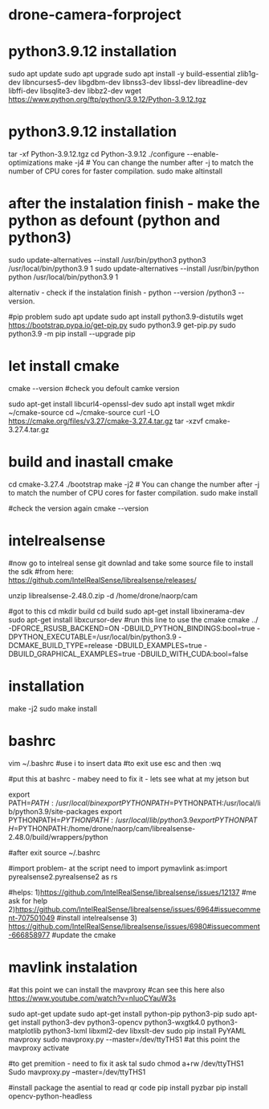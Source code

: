 # drone-camera-forproject

# python3.9.12 installation


sudo apt update
sudo apt upgrade
sudo apt install -y build-essential zlib1g-dev libncurses5-dev libgdbm-dev libnss3-dev libssl-dev libreadline-dev libffi-dev libsqlite3-dev libbz2-dev
wget https://www.python.org/ftp/python/3.9.12/Python-3.9.12.tgz

# python3.9.12 installation 
tar -xf Python-3.9.12.tgz
cd Python-3.9.12
./configure --enable-optimizations
make -j4  # You can change the number after -j to match the number of CPU cores for faster compilation.
sudo make altinstall

# after the instalation finish - make the python as defount (python and python3)
sudo update-alternatives --install /usr/bin/python3 python3 /usr/local/bin/python3.9 1
sudo update-alternatives --install /usr/bin/python python /usr/local/bin/python3.9 1

alternativ - check if the instalation finish - python --version /python3 --version.

#pip problem 
sudo apt update
sudo apt install python3.9-distutils
wget https://bootstrap.pypa.io/get-pip.py
sudo python3.9 get-pip.py
sudo python3.9 -m pip install --upgrade pip


# let install cmake 

cmake --version  #check you defoult camke version

sudo apt-get install libcurl4-openssl-dev
sudo apt install wget
mkdir ~/cmake-source
cd ~/cmake-source
curl -LO https://cmake.org/files/v3.27/cmake-3.27.4.tar.gz
tar -xzvf cmake-3.27.4.tar.gz

# build and inastall cmake 

cd cmake-3.27.4
./bootstrap
make -j2  # You can change the number after -j to match the number of CPU cores for faster compilation.
sudo make install


#check the version again 
cmake --version


# intelrealsense
#now go to intelreal sense git downlad and take some source file to install the sdk
#from here:  https://github.com/IntelRealSense/librealsense/releases/

unzip librealsense-2.48.0.zip -d /home/drone/naorp/cam

#got to this cd
mkdir build 
cd build 
sudo apt-get install libxinerama-dev
sudo apt-get install libxcursor-dev
#run this line to use the cmake
cmake ../ -DFORCE_RSUSB_BACKEND=ON -DBUILD_PYTHON_BINDINGS:bool=true -DPYTHON_EXECUTABLE=/usr/local/bin/python3.9 -DCMAKE_BUILD_TYPE=release -DBUILD_EXAMPLES=true -DBUILD_GRAPHICAL_EXAMPLES=true -DBUILD_WITH_CUDA:bool=false

# installation
make -j2
sudo make install

# bashrc
vim ~/.bashrc
#use i to insert data
#to exit use esc and then :wq

#put this at bashrc - mabey need to fix it - lets see what at my jetson but 

export PATH=$PATH:/usr/local/bin
export PYTHONPATH=$PYTHONPATH:/usr/local/lib/python3.9/site-packages
export PYTHONPATH=$PYTHONPATH:/usr/local/lib/python3.9
export PYTHONPATH=$PYTHONPATH:/home/drone/naorp/cam/librealsense-2.48.0/build/wrappers/python

#after exit 
source ~/.bashrc

#import problem- at the script need to import pymavlink as:import pyrealsense2.pyrealsense2 as rs

#helps: 
1)https://github.com/IntelRealSense/librealsense/issues/12137 #me ask for help 
2)https://github.com/IntelRealSense/librealsense/issues/6964#issuecomment-707501049 #install intelrealsense
3) https://github.com/IntelRealSense/librealsense/issues/6980#issuecomment-666858977 #update the cmake 


# mavlink instalation 
#at this point we can install the mavproxy 
#can see this here also https://www.youtube.com/watch?v=nIuoCYauW3s

sudo apt-get update
sudo apt-get install python-pip python3-pip
sudo apt-get install python3-dev python3-opencv python3-wxgtk4.0  python3-matplotlib python3-lxml libxml2-dev libxslt-dev
sudo pip install PyYAML mavproxy
sudo mavproxy.py --master=/dev/ttyTHS1
#at this point the mavproxy activate 


#to get premition - need to fix it ask tal
sudo chmod a+rw /dev/ttyTHS1
Sudo mavproxy.py –master=/dev/ttyTHS1


#install package the asential to read qr code 
pip install pyzbar
pip install opencv-python-headless




